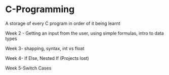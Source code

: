 # C-Programming
A storage of every C program in order of it being learnt 

Week 2 - Getting an input from the user, using simple formulas, intro to data types

Week 3- shapping, syntax, int vs float

Week 4- If Else, Nested If (Projects lost) 

Week 5-Switch Cases
